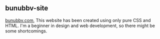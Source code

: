 ## bunubbv-site
[bunubbv.com](https://bunubbv.com), This website has been created using only pure CSS and HTML. I'm a beginner in design and web development, so there might be some shortcomings.